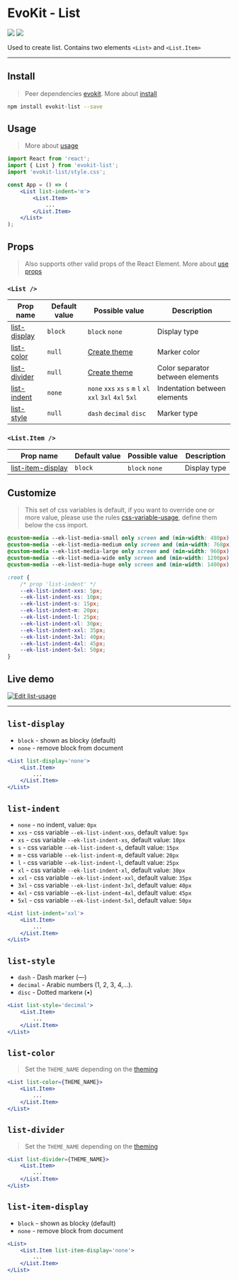 [evokit]: /packages/evokit/
[CHANGELOG]: /packages/evokit-list/CHANGELOG.md

[css-variable-usage]: //w3schools.com/css/css3_variables.asp

[create_theme]: /docs/base/theme.md
[installation]: /docs/getting-started/installation.md
[quik-start]: /docs/getting-started/quick-start.md
[use-props]: /docs/getting-started/props.md

[list-color]: #list-color
[list-display]: #list-display
[list-divider]: #list-divider
[list-indent]: #list-indent
[list-item-display]: #list-item-display
[list-style]: #list-style

# EvoKit - List

[![](https://img.shields.io/npm/v/evokit-list.svg)](https://www.npmjs.com/package/evokit-list)
[![](https://img.shields.io/badge/page-CHANGELOG-42b983)][CHANGELOG]

Used to create list. Contains two elements `<List>` and `<List.Item>`

---

## Install

> Peer dependencies [evokit]. More about [install][installation]

```bash
npm install evokit-list --save
```

## Usage

> More about [usage][quik-start]

```jsx
import React from 'react';
import { List } from 'evokit-list';
import 'evokit-list/style.css';

const App = () => (
    <List list-indent='m'>
        <List.Item>
            ...
        </List.Item>
    </List>
);
```

## Props

> Also supports other valid props of the React Element. More about [use props][use-props]

### `<List />`

| Prop name      | Default value | Possible value | Description  |
|----------------|---------------|----------------|--------------|
| [list-display] | `block`       | `block` `none` | Display type |
| [list-color]   | `null`        | [Create theme][create_theme] | Marker color |
| [list-divider] | `null`        | [Create theme][create_theme] | Color separator between elements |
| [list-indent]  | `none`        | `none` `xxs` `xs` `s` `m` `l` `xl` `xxl` `3xl` `4xl` `5xl` | Indentation between elements |
| [list-style]   | `null`        | `dash` `decimal` `disc` | Marker type |

### `<List.Item />`

| Prop name           | Default value | Possible value             | Description  |
|---------------------|---------------|----------------------------|--------------|
| [list-item-display] | `block`       | `block` `none`             | Display type |


## Customize

> This set of css variables is default, if you want to override one or more value, please use the rules [css-variable-usage], define them below the css import.

```css
@custom-media --ek-list-media-small only screen and (min-width: 480px);
@custom-media --ek-list-media-medium only screen and (min-width: 768px);
@custom-media --ek-list-media-large only screen and (min-width: 960px);
@custom-media --ek-list-media-wide only screen and (min-width: 1200px);
@custom-media --ek-list-media-huge only screen and (min-width: 1400px);

:root {
    /* prop 'list-indent' */
    --ek-list-indent-xxs: 5px;
    --ek-list-indent-xs: 10px;
    --ek-list-indent-s: 15px;
    --ek-list-indent-m: 20px;
    --ek-list-indent-l: 25px;
    --ek-list-indent-xl: 30px;
    --ek-list-indent-xxl: 35px;
    --ek-list-indent-3xl: 40px;
    --ek-list-indent-4xl: 45px;
    --ek-list-indent-5xl: 50px;
}
```

## Live demo

[![Edit list-usage](https://codesandbox.io/static/img/play-codesandbox.svg)](https://codesandbox.io/embed/listusage-ycfx4?fontsize=14&runonclick=0 ':include :type=iframe width=100% height=500px')

---

## `list-display`

- `block` - shown as blocky (default)
- `none` - remove block from document

```jsx
<List list-display='none'>
    <List.Item>
        ...
    </List.Item>
</List>
```

## `list-indent`

- `none` - no indent, value: `0px`
- `xxs` - css variable `--ek-list-indent-xxs`, default value: `5px`
- `xs` - css variable `--ek-list-indent-xs`, default value: `10px`
- `s` - css variable `--ek-list-indent-s`, default value: `15px`
- `m` - css variable `--ek-list-indent-m`, default value: `20px`
- `l` - css variable `--ek-list-indent-l`, default value: `25px`
- `xl` - css variable `--ek-list-indent-xl`, default value: `30px`
- `xxl` - css variable `--ek-list-indent-xxl`, default value: `35px`
- `3xl` - css variable `--ek-list-indent-3xl`, default value: `40px`
- `4xl` - css variable `--ek-list-indent-4xl`, default value: `45px`
- `5xl` - css variable `--ek-list-indent-5xl`, default value: `50px`

```jsx
<List list-indent='xxl'>
    <List.Item>
        ...
    </List.Item>
</List>
```

## `list-style`

- `dash` - Dash marker (—)
- `decimal` - Arabic numbers (1, 2, 3, 4,...).
- `disc` - Dotted markerи (•)

```jsx
<List list-style='decimal'>
    <List.Item>
        ...
    </List.Item>
</List>
```

## `list-color`

> Set the `THEME_NAME` depending on the [theming][create_theme]

```jsx
<List list-color={THEME_NAME}>
    <List.Item>
        ...
    </List.Item>
</List>
```

## `list-divider`

> Set the `THEME_NAME` depending on the [theming][create_theme]

```jsx
<List list-divider={THEME_NAME}>
    <List.Item>
        ...
    </List.Item>
</List>
```

## `list-item-display`

- `block` - shown as blocky (default)
- `none` - remove block from document

```jsx
<List>
    <List.Item list-item-display='none'>
        ...
    </List.Item>
</List>
```
